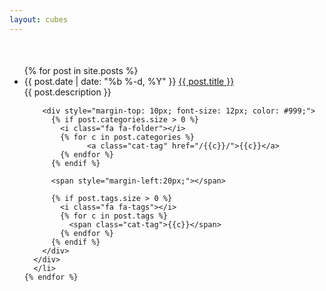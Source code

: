 ```yaml
---
layout: cubes
---
```

<div style="margin-top:50px;">
  <ul class="posts">
    {% for post in site.posts %}
      <li>
      <div class="mregion">
        <span class="post-date">{{ post.date | date: "%b %-d, %Y" }}</span>
        <a class="post-link" href="{{ post.url | prepend: site.baseurl }}">{{ post.title }}</a>
        <div class="title-desc" style="margin-bottom: 15px;">{{ post.description }}</div>
		
		<div style="margin-top: 10px; font-size: 12px; color: #999;">
		  {% if post.categories.size > 0 %}
            <i class="fa fa-folder"></i>
            {% for c in post.categories %}
                  <a class="cat-tag" href="/{{c}}/">{{c}}</a>
            {% endfor %}
          {% endif %}
		  
          <span style="margin-left:20px;"></span>
		  
          {% if post.tags.size > 0 %}
            <i class="fa fa-tags"></i>
            {% for c in post.tags %}
              <span class="cat-tag">{{c}}</span>
            {% endfor %}
          {% endif %}
		</div>
      </div>
      </li>
    {% endfor %}
  </ul>
</div>

